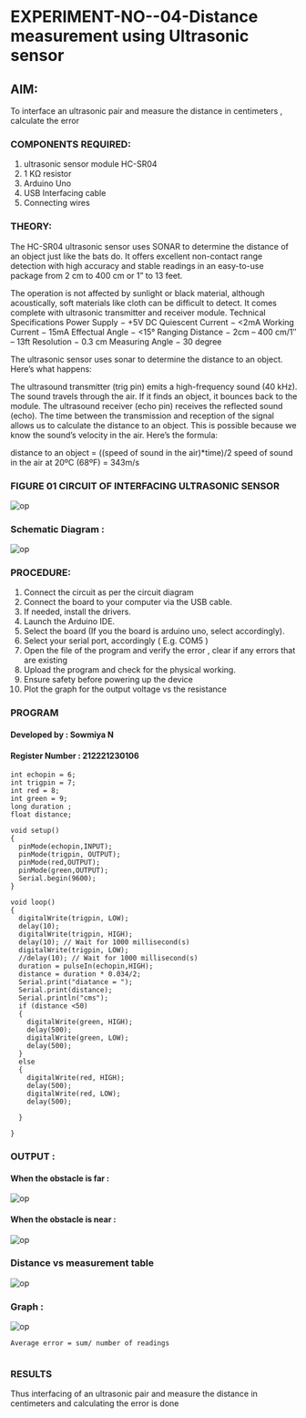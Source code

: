 # EXPERIMENT-NO--04-Distance measurement using Ultrasonic sensor

## AIM: 
To interface an ultrasonic pair and measure the distance in centimeters , calculate the error
 
### COMPONENTS REQUIRED:
1.	ultrasonic sensor module HC-SR04
2.	1 KΩ resistor 
3.	Arduino Uno 
4.	USB Interfacing cable 
5.	Connecting wires 


### THEORY: 
The HC-SR04 ultrasonic sensor uses SONAR to determine the distance of an object just like the bats do. It offers excellent non-contact range detection with high accuracy and stable readings in an easy-to-use package from 2 cm to 400 cm or 1” to 13 feet.

The operation is not affected by sunlight or black material, although acoustically, soft materials like cloth can be difficult to detect. It comes complete with ultrasonic transmitter and receiver module.
Technical Specifications
Power Supply − +5V DC
Quiescent Current − <2mA
Working Current − 15mA
Effectual Angle − <15°
Ranging Distance − 2cm – 400 cm/1″ – 13ft
Resolution − 0.3 cm
Measuring Angle − 30 degree

The ultrasonic sensor uses sonar to determine the distance to an object. Here’s what happens:

The ultrasound transmitter (trig pin) emits a high-frequency sound (40 kHz).
The sound travels through the air. If it finds an object, it bounces back to the module.
The ultrasound receiver (echo pin) receives the reflected sound (echo).
The time between the transmission and reception of the signal allows us to calculate the distance to an object. This is possible because we know the sound’s velocity in the air. Here’s the formula:

distance to an object = ((speed of sound in the air)*time)/2
speed of sound in the air at 20ºC (68ºF) = 343m/s

### FIGURE 01 CIRCUIT OF INTERFACING ULTRASONIC SENSOR 


![op](./a2.png)
### Schematic Diagram : 
![op](./a3.png)



### PROCEDURE:
1.	Connect the circuit as per the circuit diagram 
2.	Connect the board to your computer via the USB cable.
3.	If needed, install the drivers.
4.	Launch the Arduino IDE.
5.	Select the board (If you the board is arduino uno, select accordingly).
6.	Select your serial port, accordingly ( E.g. COM5 )
7.	Open the file of the program  and verify the error , clear if any errors that are existing 
8.	Upload the program and check for the physical working. 
9.	Ensure safety before powering up the device 
10.	Plot the graph for the output voltage vs the resistance 


### PROGRAM 

#### Developed by : Sowmiya N
#### Register Number : 212221230106
```
int echopin = 6;
int trigpin = 7;
int red = 8;
int green = 9;
long duration ;
float distance;

void setup()
{
  pinMode(echopin,INPUT);
  pinMode(trigpin, OUTPUT);
  pinMode(red,OUTPUT);
  pinMode(green,OUTPUT);
  Serial.begin(9600);
}

void loop()
{
  digitalWrite(trigpin, LOW);
  delay(10);
  digitalWrite(trigpin, HIGH);
  delay(10); // Wait for 1000 millisecond(s)
  digitalWrite(trigpin, LOW);
  //delay(10); // Wait for 1000 millisecond(s)
  duration = pulseIn(echopin,HIGH);
  distance = duration * 0.034/2;
  Serial.print("diatance = ");
  Serial.print(distance);
  Serial.println("cms");
  if (distance <50)
  {
    digitalWrite(green, HIGH);
  	delay(500);
    digitalWrite(green, LOW);
  	delay(500);
  }
  else
  {
    digitalWrite(red, HIGH);
  	delay(500);
    digitalWrite(red, LOW);
  	delay(500);
    
  }
  
}
```
### OUTPUT :
#### When the obstacle is far :
![op](./aq2.png)
#### When the obstacle is near : 
![op](./az.png)
### Distance vs measurement table 

![op](./aq1.png)
 ### Graph : 
 ![op](./a4.png)

```		
Average error = sum/ number of readings 
 
```

### RESULTS

Thus interfacing of an ultrasonic pair and measure the distance in centimeters and calculating the error is done

 
